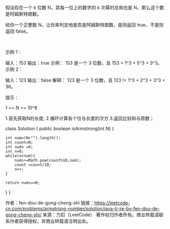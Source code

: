 假设存在一个 k 位数 N，其每一位上的数字的 k 次幂的总和也是 N，那么这个数是阿姆斯特朗数。

给你一个正整数 N，让你来判定他是否是阿姆斯特朗数，是则返回 true，不是则返回 false。

 

示例 1：

输入：153
输出：true
示例： 
153 是一个 3 位数，且 153 = 1^3 + 5^3 + 3^3。
示例 2：

输入：123
输出：false
解释： 
123 是一个 3 位数，且 123 != 1^3 + 2^3 + 3^3 = 36。
 

提示：

1 <= N <= 10^8


1.首先获取N的长度;
2.循环计算各个位与长度的次方
3.返回比较和与原数；

class Solution {
public boolean isArmstrong(int N) {

    int num=(N+"").length();
    int count=N;
    int nums =0;
    int n=0;
    while(n<num){
        nums+=Math.pow(count%10,num);
        count =count/10;
        n++;
    }

    return nums==N;
}
}

作者：fen-dou-de-gong-cheng-shi
链接：https://leetcode-cn.com/problems/armstrong-number/solution/java-ti-jie-by-fen-dou-de-gong-cheng-shi/
来源：力扣（LeetCode）
著作权归作者所有。商业转载请联系作者获得授权，非商业转载请注明出处。